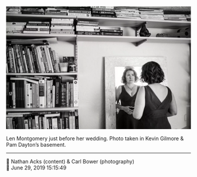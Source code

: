 ![Len Montgomery just before her wedding](assets/779a4d296728133f0a51504426441da8.webp)

Len Montgomery just before her wedding. Photo taken in Kevin Gilmore & Pam Dayton’s basement.

- - - -

<span aria-hidden="true">👥</span> Nathan Acks (content) & Carl Bower (photography)  
<span aria-hidden="true">📅</span> June 29, 2019 15:15:49
